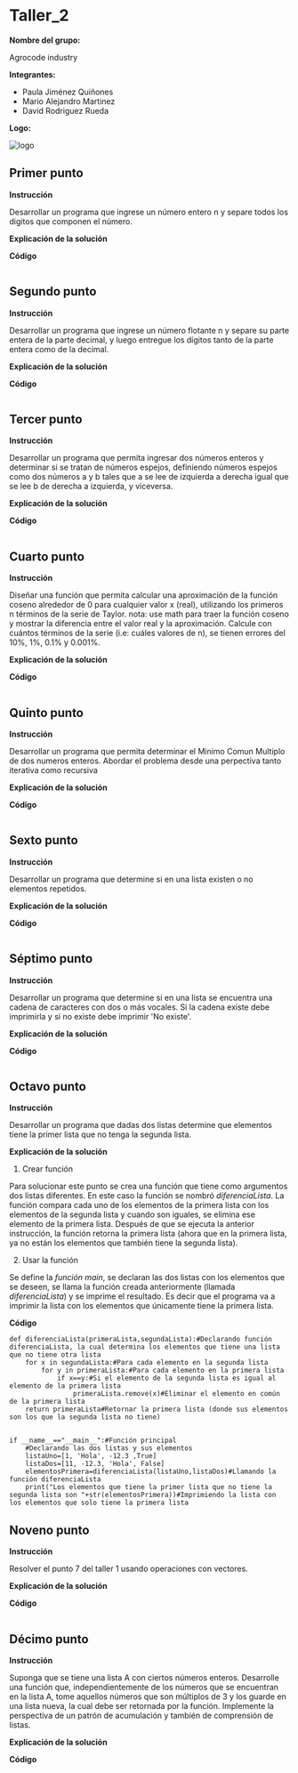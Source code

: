 # Taller_2

**Nombre del grupo:**

Agrocode industry

**Integrantes:**

* Paula Jiménez Quiñones
* Mario Alejandro Martinez
* David Rodriguez Rueda

**Logo:**

![logo](https://github.com/pjimenezq/Taller_1/assets/141860508/136373ec-f9a4-4b51-a52a-1b1e893e1859)

## Primer punto
**Instrucción**

Desarrollar un programa que ingrese un número entero n y separe todos los digitos que componen el número.

**Explicación de la solución**



**Código**
```
```
## Segundo punto
**Instrucción**

Desarrollar un programa que ingrese un número flotante n y separe su parte entera de la parte decimal, y luego entregue los dígitos tanto de la parte entera como de la decimal.

**Explicación de la solución**



**Código**
```
```
## Tercer punto
**Instrucción**

Desarrollar un programa que permita ingresar dos números enteros y determinar si se tratan de números espejos, definiendo números espejos como dos números a y b tales que a se lee de izquierda a derecha igual que se lee b de derecha a izquierda, y viceversa.

**Explicación de la solución**



**Código**
```
```
## Cuarto punto
**Instrucción**

Diseñar una función que permita calcular una aproximación de la función coseno alrededor de 0 para cualquier valor x (real), utilizando los primeros n términos de la serie de Taylor. nota: use math para traer la función coseno y mostrar la diferencia entre el valor real y la aproximación. Calcule con cuántos términos de la serie (i.e: cuáles valores de n), se tienen errores del 10%, 1%, 0.1% y 0.001%.

**Explicación de la solución**



**Código**
```
```
## Quinto punto
**Instrucción**

Desarrollar un programa que permita determinar el Minimo Comun Multiplo de dos numeros enteros. Abordar el problema desde una perpectiva tanto iterativa como recursiva

**Explicación de la solución**



**Código**
```
```
## Sexto punto
**Instrucción**

Desarrollar un programa que determine si en una lista existen o no elementos repetidos.

**Explicación de la solución**



**Código**
```
```
## Séptimo punto
**Instrucción**

Desarrollar un programa que determine si en una lista se encuentra una cadena de caracteres con dos o más vocales. Si la cadena existe debe imprimirla y si no existe debe imprimir 'No existe'.

**Explicación de la solución**



**Código**
```
```
## Octavo punto
**Instrucción**

Desarrollar un programa que dadas dos listas determine que elementos tiene la primer lista que no tenga la segunda lista.

**Explicación de la solución**

1. Crear función

Para solucionar este punto se crea una función que tiene como argumentos dos listas diferentes. En este caso la función se nombró _diferenciaLista_.
La función compara cada uno de los elementos de la primera lista con los elementos de la segunda lista y cuando son iguales, se elimina ese elemento de la primera lista. Después de que se ejecuta la anterior instrucción, la función retorna la primera lista (ahora que en la primera lista, ya no están los elementos que también tiene la segunda lista).

2. Usar la función

Se define la _función main_, se declaran las dos listas con los elementos que se deseen, se llama la función creada anteriormente (llamada _diferenciaLista_) y se imprime el resultado. Es decir que el programa va a imprimir la lista con los elementos que únicamente tiene la primera lista.


**Código**
```
def diferenciaLista(primeraLista,segundaLista):#Declarando función diferenciaLista, la cual determina los elementos que tiene una lista que no tiene otra lista
    for x in segundaLista:#Para cada elemento en la segunda lista
        for y in primeraLista:#Para cada elemento en la primera lista
            if x==y:#Si el elemento de la segunda lista es igual al elemento de la primera lista
                primeraLista.remove(x)#Eliminar el elemento en común de la primera lista
    return primeraLista#Retornar la primera lista (donde sus elementos son los que la segunda lista no tiene)


if __name__=="__main__":#Función principal
    #Declarando las dos listas y sus elementos
    listaUno=[1, 'Hola', -12.3 ,True]
    listaDos=[11, -12.3, 'Hola', False]
    elementosPrimera=diferenciaLista(listaUno,listaDos)#Llamando la función diferenciaLista
    print("Los elementos que tiene la primer lista que no tiene la segunda lista son "+str(elementosPrimera))#Imprimiendo la lista con los elementos que solo tiene la primera lista

```
## Noveno punto
**Instrucción**

Resolver el punto 7 del taller 1 usando operaciones con vectores.

**Explicación de la solución**



**Código**
```
```
## Décimo punto
**Instrucción**

Suponga que se tiene una lista A con ciertos números enteros. Desarrolle una función que, independientemente de los números que se encuentran en la lista A, tome aquellos números que son múltiplos de 3 y los guarde en una lista nueva, la cual debe ser retornada por la función. Implemente la perspectiva de un patrón de acumulación y también de comprensión de listas. 

**Explicación de la solución**



**Código**
```
```
